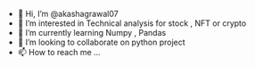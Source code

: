 - 👋 Hi, I’m @akashagrawal07
- 👀 I’m interested in Technical analysis for stock , NFT or crypto
- 🌱 I’m currently learning Numpy , Pandas 
- 💞️ I’m looking to collaborate on python project
- 📫 How to reach me ...

<!---
akashagrawal07/akashagrawal07 is a ✨ special ✨ repository because its `README.md` (this file) appears on your GitHub profile.
You can click the Preview link to take a look at your changes.
--->
